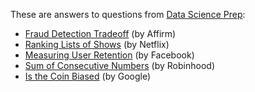 These are answers to questions from [Data Science Prep](https://datascienceprep.com/dashboard):

* [Fraud Detection Tradeoff](https://github.com/khanhnamle1994/cracking-the-data-science-interview/blob/master/Question-Bank/Data-Science-Prep/Fraud-Detection-Tradeoffs.md) (by Affirm)
* [Ranking Lists of Shows](https://github.com/khanhnamle1994/cracking-the-data-science-interview/blob/master/Question-Bank/Data-Science-Prep/Ranking-Lists-Of-Shows.md) (by Netflix)
* [Measuring User Retention](https://github.com/khanhnamle1994/cracking-the-data-science-interview/blob/master/Question-Bank/Data-Science-Prep/Measuring-User-Retention.md) (by Facebook)
* [Sum of Consecutive Numbers](https://github.com/khanhnamle1994/cracking-the-data-science-interview/blob/master/Question-Bank/Data-Science-Prep/Sum-of-Consecutive-Numbers.md) (by Robinhood)
* [Is the Coin Biased](https://github.com/khanhnamle1994/cracking-the-data-science-interview/blob/master/Question-Bank/Data-Science-Prep/Is-The-Coin-Biased.md) (by Google)
